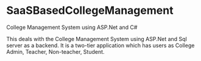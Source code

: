 # SaaSBasedCollegeManagement
College Management System using ASP.Net and C#

This deals with the College Management System using ASP.Net and Sql server as a backend. 
It is a two-tier application which has users as College Admin, Teacher, Non-teacher, Student.
